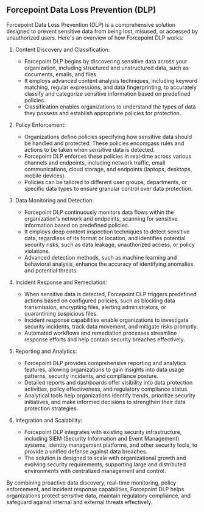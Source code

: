## Forcepoint Data Loss Prevention (DLP)

Forcepoint Data Loss Prevention (DLP) is a comprehensive solution designed to prevent sensitive data from being lost, misused, or accessed by unauthorized users. Here's an overview of how Forcepoint DLP works:

1. Content Discovery and Classification:
   - Forcepoint DLP begins by discovering sensitive data across your organization, including structured and unstructured data, such as documents, emails, and files.
   - It employs advanced content analysis techniques, including keyword matching, regular expressions, and data fingerprinting, to accurately classify and categorize sensitive information based on predefined policies.
   - Classification enables organizations to understand the types of data they possess and establish appropriate policies for protection.

2. Policy Enforcement:
   - Organizations define policies specifying how sensitive data should be handled and protected. These policies encompass rules and actions to be taken when sensitive data is detected.
   - Forcepoint DLP enforces these policies in real-time across various channels and endpoints, including network traffic, email communications, cloud storage, and endpoints (laptops, desktops, mobile devices).
   - Policies can be tailored to different user groups, departments, or specific data types to ensure granular control over data protection.

3. Data Monitoring and Detection:
   - Forcepoint DLP continuously monitors data flows within the organization's network and endpoints, scanning for sensitive information based on predefined policies.
   - It employs deep content inspection techniques to detect sensitive data, regardless of its format or location, and identifies potential security risks, such as data leakage, unauthorized access, or policy violations.
   - Advanced detection methods, such as machine learning and behavioral analysis, enhance the accuracy of identifying anomalies and potential threats.

4. Incident Response and Remediation:
   - When sensitive data is detected, Forcepoint DLP triggers predefined actions based on configured policies, such as blocking data transmission, encrypting files, alerting administrators, or quarantining suspicious files.
   - Incident response capabilities enable organizations to investigate security incidents, track data movement, and mitigate risks promptly.
   - Automated workflows and remediation processes streamline response efforts and help contain security breaches effectively.

5. Reporting and Analytics:
   - Forcepoint DLP provides comprehensive reporting and analytics features, allowing organizations to gain insights into data usage patterns, security incidents, and compliance posture.
   - Detailed reports and dashboards offer visibility into data protection activities, policy effectiveness, and regulatory compliance status.
   - Analytical tools help organizations identify trends, prioritize security initiatives, and make informed decisions to strengthen their data protection strategies.

6. Integration and Scalability:
   - Forcepoint DLP integrates with existing security infrastructure, including SIEM (Security Information and Event Management) systems, identity management platforms, and other security tools, to provide a unified defense against data breaches.
   - The solution is designed to scale with organizational growth and evolving security requirements, supporting large and distributed environments with centralized management and control.

By combining proactive data discovery, real-time monitoring, policy enforcement, and incident response capabilities, Forcepoint DLP helps organizations protect sensitive data, maintain regulatory compliance, and safeguard against internal and external threats effectively.